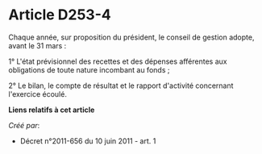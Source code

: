# Article D253-4

Chaque année, sur proposition du président, le conseil de gestion adopte, avant le 31 mars : 

1° L'état prévisionnel des recettes et des dépenses afférentes aux obligations de toute nature incombant au fonds ; 

2° Le bilan, le compte de résultat et le rapport d'activité concernant l'exercice écoulé.

**Liens relatifs à cet article**

_Créé par_:

  - Décret n°2011-656 du 10 juin 2011 - art. 1
